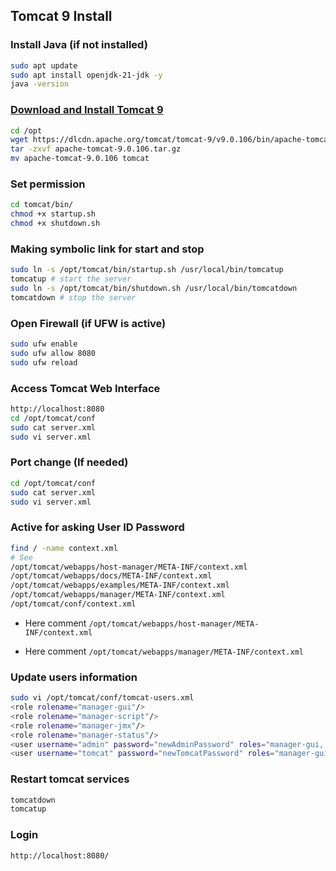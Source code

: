 ## Tomcat 9 Install

### Install Java (if not installed)

```bash
sudo apt update
sudo apt install openjdk-21-jdk -y
java -version
```

### [Download and Install Tomcat 9](https://tomcat.apache.org/download-90.cgi)

```bash
cd /opt
wget https://dlcdn.apache.org/tomcat/tomcat-9/v9.0.106/bin/apache-tomcat-9.0.106.tar.gz
tar -zxvf apache-tomcat-9.0.106.tar.gz
mv apache-tomcat-9.0.106 tomcat
```

### Set permission

```bash
cd tomcat/bin/
chmod +x startup.sh
chmod +x shutdown.sh
```

### Making symbolic link for start and stop

```bash
sudo ln -s /opt/tomcat/bin/startup.sh /usr/local/bin/tomcatup
tomcatup # start the server
sudo ln -s /opt/tomcat/bin/shutdown.sh /usr/local/bin/tomcatdown
tomcatdown # stop the server
```

### Open Firewall (if UFW is active)

```bash
sudo ufw enable
sudo ufw allow 8080
sudo ufw reload
```

### Access Tomcat Web Interface

```bash
http://localhost:8080
cd /opt/tomcat/conf
sudo cat server.xml
sudo vi server.xml
```

### Port change (If needed)

```bash
cd /opt/tomcat/conf
sudo cat server.xml
sudo vi server.xml
```

### Active for asking User ID Password

```bash
find / -name context.xml
# See
/opt/tomcat/webapps/host-manager/META-INF/context.xml
/opt/tomcat/webapps/docs/META-INF/context.xml
/opt/tomcat/webapps/examples/META-INF/context.xml
/opt/tomcat/webapps/manager/META-INF/context.xml
/opt/tomcat/conf/context.xml
```

- Here comment `/opt/tomcat/webapps/host-manager/META-INF/context.xml`
<!-- <Valve className="org.apache.catalina.valves.RemoteAddrValve"
         allow="127\.\d+\.\d+\.\d+|::1|0:0:0:0:0:0:0:1" /> -->
- Here comment `/opt/tomcat/webapps/manager/META-INF/context.xml`
<!-- <Valve className="org.apache.catalina.valves.RemoteAddrValve"
         allow="127\.\d+\.\d+\.\d+|::1|0:0:0:0:0:0:0:1" /> -->

### Update users information

```bash
sudo vi /opt/tomcat/conf/tomcat-users.xml
<role rolename="manager-gui"/>
<role rolename="manager-script"/>
<role rolename="manager-jmx"/>
<role rolename="manager-status"/>
<user username="admin" password="newAdminPassword" roles="manager-gui, manager-script, manager-jmx, manager-status"/>
<user username="tomcat" password="newTomcatPassword" roles="manager-gui"/>
```

### Restart tomcat services

```bash
tomcatdown  
tomcatup
```

### Login 

```bash
http://localhost:8080/
```
